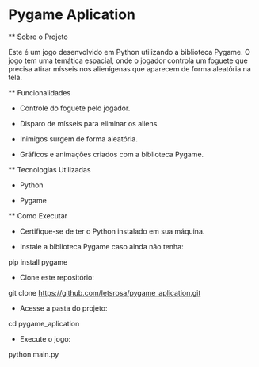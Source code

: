 # Pygame Aplication

** Sobre o Projeto

Este é um jogo desenvolvido em Python utilizando a biblioteca Pygame. O jogo tem uma temática espacial, onde o jogador controla um foguete que precisa atirar mísseis nos alienígenas que aparecem de forma aleatória na tela.

** Funcionalidades

- Controle do foguete pelo jogador.

- Disparo de mísseis para eliminar os aliens.

- Inimigos surgem de forma aleatória.

- Gráficos e animações criados com a biblioteca Pygame.

** Tecnologias Utilizadas

- Python

- Pygame

** Como Executar

- Certifique-se de ter o Python instalado em sua máquina.

- Instale a biblioteca Pygame caso ainda não tenha:

pip install pygame

- Clone este repositório:

git clone https://github.com/letsrosa/pygame_aplication.git

- Acesse a pasta do projeto:

cd pygame_aplication

- Execute o jogo:

python main.py

